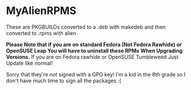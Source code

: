 # MyAlienRPMS
These are PKGBUILDs converted to a .deb with makedeb and then converted to .rpms with alien

**Please Note that if you are on standard Fedora (Not Fedora Rawhide) or OpenSUSE Leap You will have to uninstall these RPMs When Upgrading Versions.** If you are on Fedora rawhide or OpenSUSE Tumbleweed Just Update like normal!

Sorry that they're not signed with a GPG key! I'm a kid in the 8th grade so I don't have much time to sign all the packages :(
